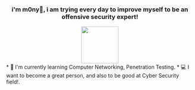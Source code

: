 <div id="header" align="center">
  <h3>i'm m0ny👋, i am trying every day to improve myself to be an offensive security expert!</h3>
  <img src="https://pin.it/4His33fWm" width="100"/> 
</div>
* 🌱 I'm currently learning Computer Networking, Penetration Testing.
* 💻 I want to become a great person, and also to be good at Cyber Security field!.



